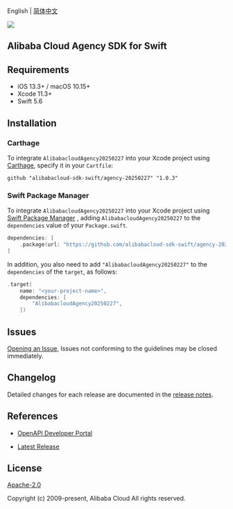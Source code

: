 English | [简体中文](README-CN.md)

![](https://aliyunsdk-pages.alicdn.com/icons/AlibabaCloud.svg)

## Alibaba Cloud Agency SDK for Swift

## Requirements

- iOS 13.3+ / macOS 10.15+
- Xcode 11.3+
- Swift 5.6

## Installation

### Carthage

To integrate `AlibabacloudAgency20250227` into your Xcode project using [Carthage](https://github.com/Carthage/Carthage), specify it in your `Cartfile`:

```ogdl
github "alibabacloud-sdk-swift/agency-20250227" "1.0.3"
```

### Swift Package Manager

To integrate `AlibabacloudAgency20250227` into your Xcode project using [Swift Package Manager](https://swift.org/package-manager/) , adding `AlibabacloudAgency20250227` to the `dependencies` value of your `Package.swift`.

```swift
dependencies: [
    .package(url: "https://github.com/alibabacloud-sdk-swift/agency-20250227.git", from: "1.0.3")
]
```

In addition, you also need to add `"AlibabacloudAgency20250227"` to the `dependencies` of the `target`, as follows:

```swift
.target(
    name: "<your-project-name>",
    dependencies: [
        "AlibabacloudAgency20250227",
    ])
```

## Issues

[Opening an Issue](https://github.com/alibabacloud-sdk-swift/agency-20250227/issues/new), Issues not conforming to the guidelines may be closed immediately.

## Changelog

Detailed changes for each release are documented in the [release notes](./ChangeLog.txt).

## References

* [OpenAPI Developer Portal](https://next.api.alibabacloud.com/home)
- [Latest Release](https://github.com/alibabacloud-sdk-swift/agency-20250227)

## License

[Apache-2.0](http://www.apache.org/licenses/LICENSE-2.0)

Copyright (c) 2009-present, Alibaba Cloud All rights reserved.
